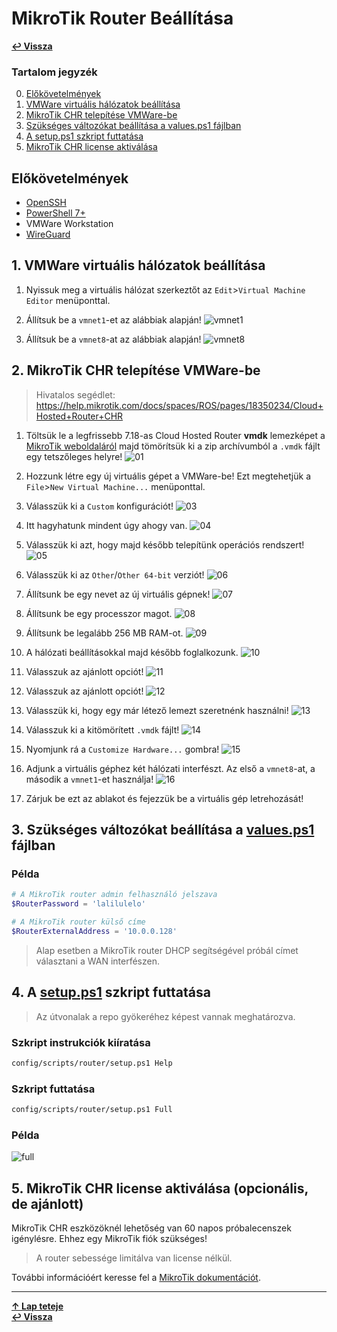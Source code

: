 # MikroTik Router Beállítása

**[↩ Vissza](README.md)**

### Tartalom jegyzék

0. [Előkövetelmények](#előkövetelmények)
1. [VMWare virtuális hálózatok beállítása](#1-vmware-virtuális-hálózatok-beállítása)
2. [MikroTik CHR telepítése VMWare-be](#2-mikrotik-chr-telepítése-vmware-be)
3. [Szükséges változókat beállítása a values.ps1 fájlban](#3-szükséges-változókat-beállítása-a-valuesps1-fájlban)
4. [A setup.ps1 szkript futtatása](#4-a-setupps1-szkript-futtatása)
5. [MikroTik CHR license aktiválása](#5-mikrotik-chr-license-aktiválása-opcionális-de-ajánlott)


## Előkövetelmények

- [OpenSSH](https://www.openssh.com/)
- [PowerShell 7+](https://github.com/PowerShell/PowerShell/)
- VMWare Workstation
- [WireGuard](https://www.wireguard.com/install/)


## 1. VMWare virtuális hálózatok beállítása

1. Nyissuk meg a virtuális hálózat szerkeztőt az `Edit`>`Virtual Machine Editor` menüponttal.

2. Állítsuk be a `vmnet1`-et az alábbiak alapján!
![vmnet1](img/1/vmnet1.png)

3. Állítsuk be a `vmnet8`-at az alábbiak alapján!
![vmnet8](img/1/vmnet8.png)

## 2. MikroTik CHR telepítése VMWare-be

> Hivatalos segédlet: https://help.mikrotik.com/docs/spaces/ROS/pages/18350234/Cloud+Hosted+Router+CHR

1. Töltsük le a legfrissebb 7.18-as Cloud Hosted Router **vmdk** lemezképet a [MikroTik weboldaláról](https://mikrotik.com/download) majd tömörítsük ki a zip archívumból a `.vmdk` fájlt egy tetszőleges helyre!
![01](img/2/01.png)

2. Hozzunk létre egy új virtuális gépet a VMWare-be! Ezt megtehetjük a `File`>`New Virtual Machine...` menüponttal.

3. Válasszük ki a `Custom` konfigurációt!
![03](img/2/03.png)

4. Itt hagyhatunk mindent úgy ahogy van.
![04](img/2/04.png)

5. Válasszük ki azt, hogy majd később telepítünk operációs rendszert!
![05](img/2/05.png)

6. Válasszük ki az `Other`/`Other 64-bit` verziót!
![06](img/2/06.png)

7. Állítsunk be egy nevet az új virtuális gépnek!
![07](img/2/07.png)

8. Állítsunk be egy processzor magot.
![08](img/2/08.png)

9. Állítsunk be legalább 256 MB RAM-ot.
![09](img/2/09.png)

10. A hálózati beállításokkal majd később foglalkozunk.
![10](img/2/10.png)

11. Válasszuk az ajánlott opciót!
![11](img/2/11.png)

12. Válasszuk az ajánlott opciót!
![12](img/2/12.png)

13. Válasszük ki, hogy egy már létező lemezt szeretnénk használni!
![13](img/2/13.png)

14. Válasszuk ki a kitömörített `.vmdk` fájlt!
![14](img/2/14.png)

15. Nyomjunk rá a `Customize Hardware...` gombra!
![15](img/2/15.png)

16. Adjunk a virtuális géphez két hálózati interfészt. Az első a `vmnet8`-at, a második a `vmnet1`-et használja!
![16](img/2/16.png)


17. Zárjuk be ezt az ablakot és fejezzük be a virtuális gép letrehozását!


## 3. Szükséges változókat beállítása a [values.ps1](../../config/scripts/router/values.ps1) fájlban

### Példa
```ps1
# A MikroTik router admin felhasználó jelszava
$RouterPassword = 'lalilulelo'

# A MikroTik router külső címe
$RouterExternalAddress = '10.0.0.128'
```

> Alap esetben a MikroTik router DHCP segítségével próbál címet választani a WAN interfészen.


## 4. A [setup.ps1](../../config/scripts/router/setup.ps1) szkript futtatása

> Az útvonalak a repo gyökeréhez képest vannak meghatározva.

### Szkript instrukciók kiíratása
```sh
config/scripts/router/setup.ps1 Help
```

### Szkript futtatása
```sh
config/scripts/router/setup.ps1 Full
```

### Példa
![full](img/4/full.png)

## 5. MikroTik CHR license aktiválása (opcionális, de ajánlott)

MikroTik CHR eszközöknél lehetőség van 60 napos próbalecenszek igénylésre. Ehhez egy MikroTik fiók szükséges!

> A router sebessége limitálva van license nélkül.

További információért keresse fel a [MikroTik dokumentációt](https://help.mikrotik.com/docs/spaces/ROS/pages/18350234/Cloud+Hosted+Router+CHR#CloudHostedRouter,CHR-Freelicenses).


---
**[↑ Lap teteje](#mikrotik-router-beállítása)**\
**[↩ Vissza](README.md)**
